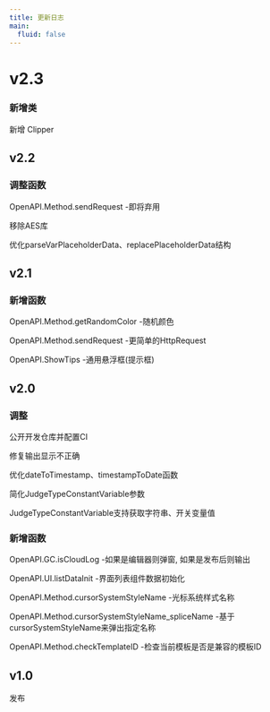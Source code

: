 ```yaml
---
title: 更新日志
main:
  fluid: false
---
```


# v2.3

### 新增类

新增 Clipper

## v2.2

### 调整函数

OpenAPI.Method.sendRequest -即将弃用

移除AES库

优化parseVarPlaceholderData、replacePlaceholderData结构

## v2.1

### 新增函数

OpenAPI.Method.getRandomColor -随机颜色

OpenAPI.Method.sendRequest -更简单的HttpRequest

OpenAPI.ShowTips -通用悬浮框(提示框)

## v2.0

### 调整

公开开发仓库并配置CI

修复输出显示不正确

优化dateToTimestamp、timestampToDate函数

简化JudgeTypeConstantVariable参数

JudgeTypeConstantVariable支持获取字符串、开关变量值

### 新增函数

OpenAPI.GC.isCloudLog -如果是编辑器则弹窗, 如果是发布后则输出

OpenAPI.UI.listDataInit -界面列表组件数据初始化

OpenAPI.Method.cursorSystemStyleName -光标系统样式名称

OpenAPI.Method.cursorSystemStyleName_spliceName -基于cursorSystemStyleName来弹出指定名称

OpenAPI.Method.checkTemplateID -检查当前模板是否是兼容的模板ID

## v1.0

发布